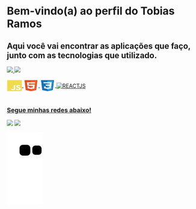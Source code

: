 # Bem-vindo(a) ao perfil do Tobias Ramos
## Aqui você vai encontrar as aplicações que faço, junto com as tecnologias que utilizado. 

<div>
  <a href="https://github.com/tobiasramos">
  <img height="180em" src="https://github-readme-stats.vercel.app/api?username=tobiasramos&show_icons=true&theme=tokyonight&include_all_commits=true&count_private=true"/>
  <img height="180em" src="https://github-readme-stats.vercel.app/api/top-langs/?username=tobiasramos&layout=compact&langs_count=6&theme=tokyonight"/>
</div>
<div style="display: inline_block"><br>
  <img align="center" alt="Js" height="30" width="40" src="https://raw.githubusercontent.com/devicons/devicon/master/icons/javascript/javascript-plain.svg">
  <img align="center" alt="HTML" height="30" width="40" src="https://raw.githubusercontent.com/devicons/devicon/master/icons/html5/html5-original.svg">
  <img align="center" alt="CSS" height="30" width="40" src="https://raw.githubusercontent.com/devicons/devicon/master/icons/css3/css3-original.svg">
   <img align="center" alt="REACTJS" height="30" width="40" src="https://devicon.dev/#:~:text=rea-,react,-unrealengine">
</div>
 
 <br>
 
  ### Segue minhas redes abaixo!
 
<div> 
  <a href = "tobiasramossilva@gmail.com"><img src="https://img.shields.io/badge/-Gmail-%23333?style=for-the-badge&logo=gmail&logoColor=white" target="_blank"></a>
  <a href="https://www.linkedin.com/in/tobias-ramos-622228214/" target="_blank"><img src="https://img.shields.io/badge/-LinkedIn-%230077B5?style=for-the-badge&logo=linkedin&logoColor=white" target="_blank"></a> 
 
  ![Snake animation](https://github.com/tobiasramos/tobiasramos/blob/output/github-contribution-grid-snake.svg)

</div>
